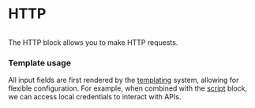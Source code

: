 # HTTP

<figure><img src="../../../images/CleanShot 2025-02-06 at 23.45.00@2x.png" alt=""><figcaption></figcaption></figure>

The HTTP block allows you to make HTTP requests.

### Template usage

&#x20;All input fields are first rendered by the [templating](../../templating.md "mention") system, allowing for flexible configuration. For example, when combined with the [script](../executable/script.md "mention") block, we can access local credentials to interact with APIs.
